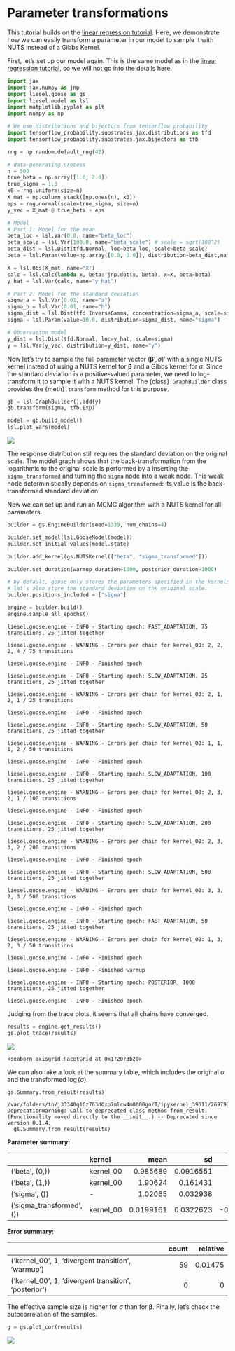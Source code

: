 
# Parameter transformations

This tutorial builds on the [linear regression
tutorial](01-lin-reg.md#linear-regression). Here, we demonstrate how we
can easily transform a parameter in our model to sample it with NUTS
instead of a Gibbs Kernel.

First, let’s set up our model again. This is the same model as in the
[linear regression tutorial](01-lin-reg.md#linear-regression), so we
will not go into the details here.

``` python
import jax
import jax.numpy as jnp
import liesel.goose as gs
import liesel.model as lsl
import matplotlib.pyplot as plt
import numpy as np

# We use distributions and bijectors from tensorflow probability
import tensorflow_probability.substrates.jax.distributions as tfd
import tensorflow_probability.substrates.jax.bijectors as tfb

rng = np.random.default_rng(42)

# data-generating process
n = 500
true_beta = np.array([1.0, 2.0])
true_sigma = 1.0
x0 = rng.uniform(size=n)
X_mat = np.column_stack([np.ones(n), x0])
eps = rng.normal(scale=true_sigma, size=n)
y_vec = X_mat @ true_beta + eps

# Model
# Part 1: Model for the mean
beta_loc = lsl.Var(0.0, name="beta_loc")
beta_scale = lsl.Var(100.0, name="beta_scale") # scale = sqrt(100^2)
beta_dist = lsl.Dist(tfd.Normal, loc=beta_loc, scale=beta_scale)
beta = lsl.Param(value=np.array([0.0, 0.0]), distribution=beta_dist,name="beta")

X = lsl.Obs(X_mat, name="X")
calc = lsl.Calc(lambda x, beta: jnp.dot(x, beta), x=X, beta=beta)
y_hat = lsl.Var(calc, name="y_hat")

# Part 2: Model for the standard deviation
sigma_a = lsl.Var(0.01, name="a")
sigma_b = lsl.Var(0.01, name="b")
sigma_dist = lsl.Dist(tfd.InverseGamma, concentration=sigma_a, scale=sigma_b)
sigma = lsl.Param(value=10.0, distribution=sigma_dist, name="sigma")

# Observation model
y_dist = lsl.Dist(tfd.Normal, loc=y_hat, scale=sigma)
y = lsl.Var(y_vec, distribution=y_dist, name="y")
```

Now let’s try to sample the full parameter vector
$(\boldsymbol{\beta}', \sigma)'$ with a single NUTS kernel instead of
using a NUTS kernel for $\boldsymbol{\beta}$ and a Gibbs kernel for
$\sigma$. Since the standard deviation is a positive-valued parameter,
we need to log-transform it to sample it with a NUTS kernel. The
{class}`.GraphBuilder` class provides the {meth}`.transform`
method for this purpose.

``` python
gb = lsl.GraphBuilder().add(y)
gb.transform(sigma, tfb.Exp)

model = gb.build_model()
lsl.plot_vars(model)
```

![](01a-transform_files/figure-gfm/cell-3-output-1.png)

The response distribution still requires the standard deviation on the
original scale. The model graph shows that the back-transformation from
the logarithmic to the original scale is performed by a inserting the
`sigma_transformed` and turning the `sigma` node into a weak node. This
weak node deterministically depends on `sigma_transformed`: its value is
the back-transformed standard deviation.

Now we can set up and run an MCMC algorithm with a NUTS kernel for all
parameters.

``` python
builder = gs.EngineBuilder(seed=1339, num_chains=4)

builder.set_model(lsl.GooseModel(model))
builder.set_initial_values(model.state)

builder.add_kernel(gs.NUTSKernel(["beta", "sigma_transformed"]))

builder.set_duration(warmup_duration=1000, posterior_duration=1000)

# by default, goose only stores the parameters specified in the kernels.
# let's also store the standard deviation on the original scale.
builder.positions_included = ["sigma"]

engine = builder.build()
engine.sample_all_epochs()
```

    liesel.goose.engine - INFO - Starting epoch: FAST_ADAPTATION, 75 transitions, 25 jitted together

    liesel.goose.engine - WARNING - Errors per chain for kernel_00: 2, 2, 2, 4 / 75 transitions

    liesel.goose.engine - INFO - Finished epoch

    liesel.goose.engine - INFO - Starting epoch: SLOW_ADAPTATION, 25 transitions, 25 jitted together

    liesel.goose.engine - WARNING - Errors per chain for kernel_00: 2, 1, 2, 1 / 25 transitions

    liesel.goose.engine - INFO - Finished epoch

    liesel.goose.engine - INFO - Starting epoch: SLOW_ADAPTATION, 50 transitions, 25 jitted together

    liesel.goose.engine - WARNING - Errors per chain for kernel_00: 1, 1, 1, 2 / 50 transitions

    liesel.goose.engine - INFO - Finished epoch

    liesel.goose.engine - INFO - Starting epoch: SLOW_ADAPTATION, 100 transitions, 25 jitted together

    liesel.goose.engine - WARNING - Errors per chain for kernel_00: 2, 3, 2, 1 / 100 transitions

    liesel.goose.engine - INFO - Finished epoch

    liesel.goose.engine - INFO - Starting epoch: SLOW_ADAPTATION, 200 transitions, 25 jitted together

    liesel.goose.engine - WARNING - Errors per chain for kernel_00: 2, 3, 3, 2 / 200 transitions

    liesel.goose.engine - INFO - Finished epoch

    liesel.goose.engine - INFO - Starting epoch: SLOW_ADAPTATION, 500 transitions, 25 jitted together

    liesel.goose.engine - WARNING - Errors per chain for kernel_00: 3, 3, 2, 3 / 500 transitions

    liesel.goose.engine - INFO - Finished epoch

    liesel.goose.engine - INFO - Starting epoch: FAST_ADAPTATION, 50 transitions, 25 jitted together

    liesel.goose.engine - WARNING - Errors per chain for kernel_00: 1, 3, 2, 3 / 50 transitions

    liesel.goose.engine - INFO - Finished epoch

    liesel.goose.engine - INFO - Finished warmup

    liesel.goose.engine - INFO - Starting epoch: POSTERIOR, 1000 transitions, 25 jitted together

    liesel.goose.engine - INFO - Finished epoch

Judging from the trace plots, it seems that all chains have converged.

``` python
results = engine.get_results()
gs.plot_trace(results)
```

![](01a-transform_files/figure-gfm/cell-5-output-1.png)

    <seaborn.axisgrid.FacetGrid at 0x172073b20>

We can also take a look at the summary table, which includes the
original $\sigma$ and the transformed $\log(\sigma)$.

``` python
gs.Summary.from_result(results)
```

    /var/folders/tn/j33340q16z763d6xp7mlcw4m0000gn/T/ipykernel_39611/2697970077.py:1: DeprecationWarning: Call to deprecated class method from_result. (Functionality moved directly to the __init__.) -- Deprecated since version 0.1.4.
      gs.Summary.from_result(results)

**Parameter summary:**

|                           | kernel    |      mean |        sd |     q_0.05 |     q_0.5 |    q_0.95 | sample_size | ess_bulk | ess_tail |     rhat |
|:--------------------------|:----------|----------:|----------:|-----------:|----------:|----------:|------------:|---------:|---------:|---------:|
| (‘beta’, (0,))            | kernel_00 |  0.985689 | 0.0916551 |    0.83466 |  0.986229 |   1.13938 |        4000 |  1461.79 |  1877.94 |  1.00143 |
| (‘beta’, (1,))            | kernel_00 |   1.90624 |  0.161431 |    1.63923 |   1.90426 |   2.17451 |        4000 |  1410.96 |  1782.14 |  1.00158 |
| (‘sigma’, ())             | \-        |   1.02065 |  0.032938 |   0.967396 |   1.02027 |   1.07567 |        4000 |  2700.11 |  2462.77 | 0.999834 |
| (‘sigma_transformed’, ()) | kernel_00 | 0.0199161 | 0.0322623 | -0.0331476 | 0.0200678 | 0.0729471 |        4000 |  2700.12 |  2462.77 | 0.999834 |

**Error summary:**

|                                                       | count | relative |
|:------------------------------------------------------|------:|---------:|
| (‘kernel_00’, 1, ‘divergent transition’, ‘warmup’)    |    59 |  0.01475 |
| (‘kernel_00’, 1, ‘divergent transition’, ‘posterior’) |     0 |        0 |

The effective sample size is higher for $\sigma$ than for
$\boldsymbol{\beta}$. Finally, let’s check the autocorrelation of the
samples.

``` python
g = gs.plot_cor(results)
```

![](01a-transform_files/figure-gfm/cell-7-output-1.png)
